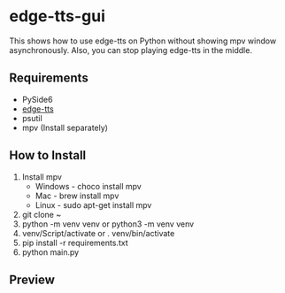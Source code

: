# edge-tts-gui
This shows how to use edge-tts on Python without showing mpv window asynchronously. Also, you can stop playing edge-tts in the middle.

## Requirements
* PySide6
* [edge-tts](https://github.com/rany2/edge-tts)
* psutil
* mpv (Install separately)

## How to Install
1. Install mpv
   * Windows - choco install mpv
   * Mac - brew install mpv
   * Linux - sudo apt-get install mpv
2. git clone ~
3. python -m venv venv or python3 -m venv venv
4. venv/Script/activate or . venv/bin/activate
5. pip install -r requirements.txt
6. python main.py

## Preview
